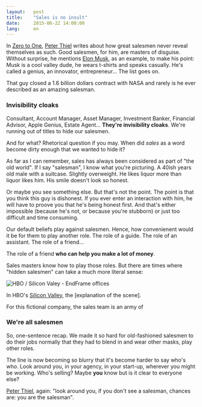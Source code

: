 ```yaml
---
layout:   post
title:    "Sales is no insult"
date:     2015-06-22 14:00:00
lang:     en
---
```


In [Zero to One](http://zerotoonebook.com), [Peter Thiel](http://en.wikipedia.org/wiki/Peter_Thiel) writes about how great salesmen never reveal themselves as such. Good salesmen, for him, are masters of disguise. Without surprise, he mentions [Elon Musk](http://en.wikipedia.org/wiki/Elon_Musk), as an example, to make his point: Musk is a cool valley dude, he wears t-shirts and speaks casually. He's called a genius, an innovator, entrepreneur... The list goes on.

That guy closed a 1.6 billion dollars contract with NASA and rarely is he ever described as an amazing salesman.

### Invisibility cloaks

Consultant, Account Manager, Asset Manager, Investment Banker, Financial Advisor, Apple Genius, Estate Agent... **They're invisibility cloaks**. We're running out of titles to hide our salesmen.

And for what? Rhetorical question if you may. When did *sales* as a word become dirty enough that we wanted to hide it?

As far as I can remember, sales has always been considered as part of "the old world". If I say "salesman", I know what you're picturing. A 40ish years old male with a suitcase. Slightly overweight. He likes liquor more than liquor likes him. His smile doesn't look so honest.

Or maybe you see something else. But that's not the point. The point is that you think this guy is dishonest. If you ever enter an interaction with him, he will have to proove you that he's being honest first. And that's either impossible (because he's not, or because you're stubborn) or just too difficult and time consuming.

Our default beliefs play against salesmen. Hence, how convenienent would it be for them to play another role. The role of a guide. The role of an assistant. The role of a friend...

The role of a friend **who can help you make a lot of money**.

Sales masters know how to play those roles. But there are times where "hidden salesmen" can take a much more literal sense:

![HBO / Silicon Valey - EndFrame offices](https://dl.dropboxusercontent.com/u/7539881/blog-img/silicon-valley-hbo-endrame-offices.jpg)

In HBO's [Silicon Valley](http://www.hbo.com/silicon-valley), the [explanation of the scene].

For this fictional company, the sales team is an army of 

### We're all salesmen

So, one-sentence recap. We made it so hard for old-fashioned salesmen to do their jobs normally that they had to blend in and wear other masks, play other roles.

The line is now becoming so blurry that it's become harder to say who's who. Look around you, in your agency, in your start-up, wherever you might be working. Who's selling? Maybe **you** know but is it clear to everyone else?

[Peter Thiel](http://en.wikipedia.org/wiki/Peter_Thiel), again: "look around you, if you don't see a salesman, chances are: you are the salesman".











